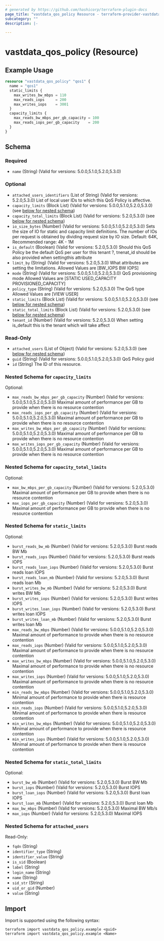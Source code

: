 ```yaml
---
# generated by https://github.com/hashicorp/terraform-plugin-docs
page_title: "vastdata_qos_policy Resource - terraform-provider-vastdata"
subcategory: ""
description: |-
  
---
```


# vastdata_qos_policy (Resource)



## Example Usage

```terraform
resource "vastdata_qos_policy" "qos1" {
  name = "qos1"
  static_limits {
    max_writes_bw_mbps = 110
    max_reads_iops     = 200
    max_writes_iops    = 3001
  }
  capacity_limits {
    max_reads_bw_mbps_per_gb_capacity = 100
    max_reads_iops_per_gb_capacity    = 200
  }
}
```

<!-- schema generated by tfplugindocs -->
## Schema

### Required

- `name` (String) (Valid for versions: 5.0.0,5.1.0,5.2.0,5.3.0)

### Optional

- `attached_users_identifiers` (List of String) (Valid for versions: 5.2.0,5.3.0) List of local user IDs to which this QoS Policy is affective.
- `capacity_limits` (Block List) (Valid for versions: 5.0.0,5.1.0,5.2.0,5.3.0) (see [below for nested schema](#nestedblock--capacity_limits))
- `capacity_total_limits` (Block List) (Valid for versions: 5.2.0,5.3.0) (see [below for nested schema](#nestedblock--capacity_total_limits))
- `io_size_bytes` (Number) (Valid for versions: 5.0.0,5.1.0,5.2.0,5.3.0) Sets the size of IO for static and capacity limit definitions. The number of IOs per request is obtained by dividing request size by IO size. Default: 64K, Recommended range: 4K - 1M
- `is_default` (Boolean) (Valid for versions: 5.2.0,5.3.0) Should this QoS Policy be the default QoS per user for this tenant ?, tnenat_id should be also provided when settingthis attribute
- `limit_by` (String) (Valid for versions: 5.2.0,5.3.0) What attributes are setting the limitations. Allowed Values are [BW_IOPS BW IOPS]
- `mode` (String) (Valid for versions: 5.0.0,5.1.0,5.2.0,5.3.0) QoS provisioning mode Allowed Values are [STATIC USED_CAPACITY PROVISIONED_CAPACITY]
- `policy_type` (String) (Valid for versions: 5.2.0,5.3.0) The QoS type Allowed Values are [VIEW USER]
- `static_limits` (Block List) (Valid for versions: 5.0.0,5.1.0,5.2.0,5.3.0) (see [below for nested schema](#nestedblock--static_limits))
- `static_total_limits` (Block List) (Valid for versions: 5.2.0,5.3.0) (see [below for nested schema](#nestedblock--static_total_limits))
- `tenant_id` (Number) (Valid for versions: 5.2.0,5.3.0) When setting is_default this is the tenant which will take affect

### Read-Only

- `attached_users` (List of Object) (Valid for versions: 5.2.0,5.3.0) (see [below for nested schema](#nestedatt--attached_users))
- `guid` (String) (Valid for versions: 5.0.0,5.1.0,5.2.0,5.3.0) QoS Policy guid
- `id` (String) The ID of this resource.

<a id="nestedblock--capacity_limits"></a>
### Nested Schema for `capacity_limits`

Optional:

- `max_reads_bw_mbps_per_gb_capacity` (Number) (Valid for versions: 5.0.0,5.1.0,5.2.0,5.3.0) Maximal amount of performance per GB to provide when there is no resource contention
- `max_reads_iops_per_gb_capacity` (Number) (Valid for versions: 5.0.0,5.1.0,5.2.0,5.3.0) Maximal amount of performance per GB to provide when there is no resource contention
- `max_writes_bw_mbps_per_gb_capacity` (Number) (Valid for versions: 5.0.0,5.1.0,5.2.0,5.3.0) Maximal amount of performance per GB to provide when there is no resource contention
- `max_writes_iops_per_gb_capacity` (Number) (Valid for versions: 5.0.0,5.1.0,5.2.0,5.3.0) Maximal amount of performance per GB to provide when there is no resource contention


<a id="nestedblock--capacity_total_limits"></a>
### Nested Schema for `capacity_total_limits`

Optional:

- `max_bw_mbps_per_gb_capacity` (Number) (Valid for versions: 5.2.0,5.3.0) Maximal amount of performance per GB to provide when there is no resource contention
- `max_iops_per_gb_capacity` (Number) (Valid for versions: 5.2.0,5.3.0) Maximal amount of performance per GB to provide when there is no resource contention


<a id="nestedblock--static_limits"></a>
### Nested Schema for `static_limits`

Optional:

- `burst_reads_bw_mb` (Number) (Valid for versions: 5.2.0,5.3.0) Burst reads BW Mb
- `burst_reads_iops` (Number) (Valid for versions: 5.2.0,5.3.0) Burst reads IOPS
- `burst_reads_loan_iops` (Number) (Valid for versions: 5.2.0,5.3.0) Burst reads loan IOPS
- `burst_reads_loan_mb` (Number) (Valid for versions: 5.2.0,5.3.0) Burst reads loan Mb
- `burst_writes_bw_mb` (Number) (Valid for versions: 5.2.0,5.3.0) Burst writes BW Mb
- `burst_writes_iops` (Number) (Valid for versions: 5.2.0,5.3.0) Burst writes IOPS
- `burst_writes_loan_iops` (Number) (Valid for versions: 5.2.0,5.3.0) Burst writes loan IOPS
- `burst_writes_loan_mb` (Number) (Valid for versions: 5.2.0,5.3.0) Burst writes loan Mb
- `max_reads_bw_mbps` (Number) (Valid for versions: 5.0.0,5.1.0,5.2.0,5.3.0) Maximal amount of performance to provide when there is no resource contention
- `max_reads_iops` (Number) (Valid for versions: 5.0.0,5.1.0,5.2.0,5.3.0) Maximal amount of performance to provide when there is no resource contention
- `max_writes_bw_mbps` (Number) (Valid for versions: 5.0.0,5.1.0,5.2.0,5.3.0) Maximal amount of performance to provide when there is no resource contention
- `max_writes_iops` (Number) (Valid for versions: 5.0.0,5.1.0,5.2.0,5.3.0) Maximal amount of performance to provide when there is no resource contention
- `min_reads_bw_mbps` (Number) (Valid for versions: 5.0.0,5.1.0,5.2.0,5.3.0) Minimal amount of performance to provide when there is resource contention
- `min_reads_iops` (Number) (Valid for versions: 5.0.0,5.1.0,5.2.0,5.3.0) Minimal amount of performance to provide when there is resource contention
- `min_writes_bw_mbps` (Number) (Valid for versions: 5.0.0,5.1.0,5.2.0,5.3.0) Minimal amount of performance to provide when there is resource contention
- `min_writes_iops` (Number) (Valid for versions: 5.0.0,5.1.0,5.2.0,5.3.0) Minimal amount of performance to provide when there is resource contention


<a id="nestedblock--static_total_limits"></a>
### Nested Schema for `static_total_limits`

Optional:

- `burst_bw_mb` (Number) (Valid for versions: 5.2.0,5.3.0) Burst BW Mb
- `burst_iops` (Number) (Valid for versions: 5.2.0,5.3.0) Burst IOPS
- `burst_loan_iops` (Number) (Valid for versions: 5.2.0,5.3.0) Burst loan IOPS
- `burst_loan_mb` (Number) (Valid for versions: 5.2.0,5.3.0) Burst loan Mb
- `max_bw_mbps` (Number) (Valid for versions: 5.2.0,5.3.0) Maximal BW Mb/s
- `max_iops` (Number) (Valid for versions: 5.2.0,5.3.0) Maximal IOPS


<a id="nestedatt--attached_users"></a>
### Nested Schema for `attached_users`

Read-Only:

- `fqdn` (String)
- `identifier_type` (String)
- `identifier_value` (String)
- `is_sid` (Boolean)
- `label` (String)
- `login_name` (String)
- `name` (String)
- `sid_str` (String)
- `uid_or_gid` (Number)
- `value` (String)

## Import

Import is supported using the following syntax:

```shell
terraform import vastdata_qos_policy.example <guid>
terraform import vastdata_qos_policy.example <Name>
```
